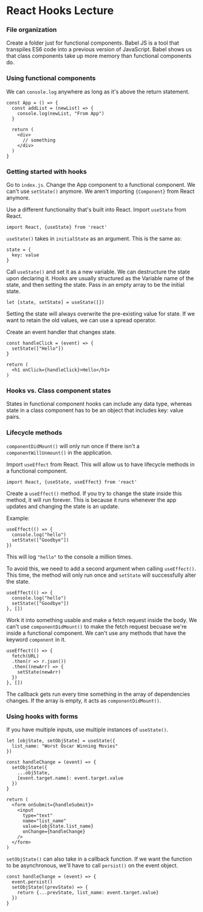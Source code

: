 # React Hooks Lecture

### File organization
Create a folder just for functional components. Babel JS is a tool that transpiles ES6 code into a previous version of JavaScript. Babel shows us that class components take up more memory than functional components do. 

### Using functional components
We can `console.log` anywhere as long as it's above the return statement.

```
const App = () => {
  const addList = (newList) => {
    console.log(newList, "From App")
  }

  return (
    <div>
      // something
    </div>
  )
}
```

### Getting started with hooks
Go to `index.js`. Change the App component to a functional component. We can't use `setState()` anymore. We aren't importing `{Component}` from React anymore.

Use a different functionality that's built into React. Import `useState` from React.
```
import React, {useState} from 'react'
```

`useState()` takes in `initialState` as an argument. This is the same as:

```
state = {
  key: value
}
```

Call `useState()` and set it as a new variable. We can destructure the state upon declaring it. Hooks are usually structured as the Variable name of the state, and then setting the state. Pass in an empty array to be the initial state.

```
let [state, setState] = useState([])
```

Setting the state will always overwrite the pre-existing value for state. If we want to retain the old values, we can use a spread operator.

Create an event handler that changes state.
```
const handleClick = (event) => {
  setState(["Hello"])
}

return (
  <h1 onClick={handleClick}>Hello</h1>
)
```

### Hooks vs. Class component states
States in functional component hooks can include any data type, whereas state in a class component has to be an object that includes key: value pairs.

### Lifecycle methods
`componentDidMount()` will only run once if there isn't a `componentWillUnmount()` in the application.

Import `useEffect` from React. This will allow us to have lifecycle methods in a functional component.
```
import React, {useState, useEffect} from 'react'
```

Create a `useEffect()` method. If you try to change the state inside this method, it will run forever. This is because it runs whenever the app updates and changing the state is an update.

Example:
```
useEffect(() => {
  console.log("hello")
  setState(["Goodbye"])
})
```

This will log `"hello"` to the console a million times.

To avoid this, we need to add a second argument when calling `useEffect()`. This time, the method will only run once and `setState` will successfully alter the state.
```
useEffect(() => {
  console.log("hello")
  setState(["Goodbye"])
}, [])
```

Work it into something usable and make a fetch request inside the body. We can't use `componentDidMount()` to make the fetch request becuase we're inside a functional component. We can't use any methods that have the keyword `component` in it.
```
useEffect(() => {
  fetch(URL)
  .then(r => r.json())
  .then((newArr) => {
    setState(newArr)
  })
}, [])
```
The callback gets run every time something in the array of dependencies changes. If the array is empty, it acts as `componentDidMount()`.


### Using hooks with forms
If you have multiple inputs, use multiple instances of `useState()`.

```
let [objState, setObjState] = useState({
  list_name: "Worst Oscar Winning Movies"
})

const handleChange = (event) => {
  setObjState({
    ...objState,
    [event.target.name]: event.target.value
  })
}

return (
  <form onSubmit={handleSubmit}>
    <input
      type="text"
      name="list_name"
      value={objState.list_name}
      onChange={handleChange}
    />
  </form>
)
```

`setObjState()` can also take in a callback function. If we want the function to be asynchronous, we'll have to call `persist()` on the event object.

```
const handleChange = (event) => {
  event.persist()
  setObjState((prevState) => {
    return {...prevState, list_name: event.target.value}
  })
}
```